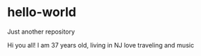 # hello-world
Just another repository 

Hi you all! I am 37 years old, living in NJ love traveling and music

